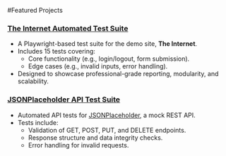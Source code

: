 #Featured Projects

### [The Internet Automated Test Suite](https://github.com/tulloch022/automating-theinternet)
- A Playwright-based test suite for the demo site, **The Internet**.
- Includes 15 tests covering:
  - Core functionality (e.g., login/logout, form submission).
  - Edge cases (e.g., invalid inputs, error handling).
- Designed to showcase professional-grade reporting, modularity, and scalability.



### [JSONPlaceholder API Test Suite](https://github.com/tulloch022/automating-jsonapi)
- Automated API tests for [JSONPlaceholder](https://jsonplaceholder.typicode.com/), a mock REST API.
- Tests include:
  - Validation of GET, POST, PUT, and DELETE endpoints.
  - Response structure and data integrity checks.
  - Error handling for invalid requests.
